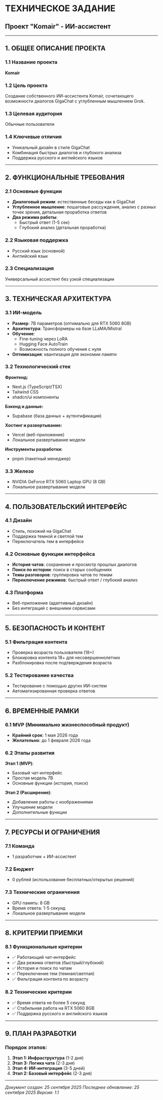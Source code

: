 # ТЕХНИЧЕСКОЕ ЗАДАНИЕ
## Проект "Komair" - ИИ-ассистент

---

## 1. ОБЩЕЕ ОПИСАНИЕ ПРОЕКТА

### 1.1 Название проекта
**Komair**

### 1.2 Цель проекта
Создание собственного ИИ-ассистента Komair, сочетающего возможности диалогов GigaChat с углубленным мышлением Grok.

### 1.3 Целевая аудитория
Обычные пользователи

### 1.4 Ключевые отличия
- Уникальный дизайн в стиле GigaChat
- Комбинация быстрых диалогов и глубокого анализа
- Поддержка русского и английского языков

---

## 2. ФУНКЦИОНАЛЬНЫЕ ТРЕБОВАНИЯ

### 2.1 Основные функции
- **Диалоговый режим**: естественные беседы как в GigaChat
- **Углубленное мышление**: пошаговые рассуждения, анализ с разных точек зрения, детальная проработка ответов
- **Два режима работы**:
  - Быстрый ответ (1-5 сек)
  - Глубокий анализ (детальная проработка)

### 2.2 Языковая поддержка
- Русский язык (основной)
- Английский язык

### 2.3 Специализация
Универсальный ассистент без узкой специализации

---

## 3. ТЕХНИЧЕСКАЯ АРХИТЕКТУРА

### 3.1 ИИ-модель
- **Размер**: 7B параметров (оптимально для RTX 5060 8GB)
- **Архитектура**: Трансформеры на базе LLaMA/Mistral
- **Обучение**: 
  - Fine-tuning через LoRA
  - Hugging Face AutoTrain
  - Возможность полного обучения с нуля
- **Оптимизация**: квантизация для экономии памяти

### 3.2 Технологический стек

**Фронтенд:**
- Next.js (TypeScript/TSX)
- Tailwind CSS
- shadcn/ui компоненты

**Бэкенд и данные:**
- Supabase (база данных + аутентификация)

**Хостинг и развертывание:**
- Vercel (веб-приложение)
- Локальное развертывание модели

**Инструменты разработки:**
- pnpm (пакетный менеджер)

### 3.3 Железо
- NVIDIA GeForce RTX 5060 Laptop GPU (8 GB)
- Локальное развертывание модели

---

## 4. ПОЛЬЗОВАТЕЛЬСКИЙ ИНТЕРФЕЙС

### 4.1 Дизайн
- Стиль, похожий на GigaChat
- Поддержка темной и светлой тем
- Переключатель тем в интерфейсе

### 4.2 Основные функции интерфейса
- **История чатов**: сохранение и просмотр прошлых диалогов
- **Поиск по истории**: поиск в старых сообщениях
- **Темы разговоров**: группировка чатов по темам
- **Переключение режимов**: быстрый ответ / глубокий анализ

### 4.3 Платформа
- Веб-приложение (адаптивный дизайн)
- Без интеграций с внешними сервисами

---

## 5. БЕЗОПАСНОСТЬ И КОНТЕНТ

### 5.1 Фильтрация контента
- Проверка возраста пользователя (18+)
- Блокировка контента 18+ для несовершеннолетних
- Разблокировка после подтверждения возраста

### 5.2 Тестирование качества
- Тестирование с помощью других ИИ-систем
- Автоматизированная проверка ответов

---

## 6. ВРЕМЕННЫЕ РАМКИ

### 6.1 MVP (Минимально жизнеспособный продукт)
- **Крайний срок**: 1 мая 2026 года
- **Желательно**: до 1 февраля 2026 года

### 6.2 Этапы развития
**Этап 1 (MVP)**:
- Базовый чат-интерфейс
- Простая модель 7B
- Основные функции (история, поиск)

**Этап 2 (Расширение)**:
- Добавление работы с изображениями
- Улучшение модели
- Дополнительные функции

---

## 7. РЕСУРСЫ И ОГРАНИЧЕНИЯ

### 7.1 Команда
- 1 разработчик + ИИ-ассистент

### 7.2 Бюджет
- 0 рублей (использование бесплатных/открытых решений)

### 7.3 Технические ограничения
- GPU память: 8 GB
- Время ответа: 1-5 секунд
- Локальное развертывание модели

---

## 8. КРИТЕРИИ ПРИЕМКИ

### 8.1 Функциональные критерии
- ✅ Работающий чат-интерфейс
- ✅ Два режима ответов (быстрый/глубокий)
- ✅ История и поиск по чатам
- ✅ Переключение тем (темная/светлая)
- ✅ Фильтрация контента по возрасту

### 8.2 Технические критерии
- ✅ Время ответа не более 5 секунд
- ✅ Стабильная работа на RTX 5060 8GB
- ✅ Поддержка русского и английского языков

---

## 9. ПЛАН РАЗРАБОТКИ

### Порядок этапов:
1. **Этап 1: Инфраструктура** (1-2 дня)
2. **Этап 3: Логика чата** (2-3 дня)  
3. **Этап 4: ИИ-интеграция** (3-5 дней)
4. **Этап 2: Базовый интерфейс** (2-3 дня)

---

*Документ создан: 25 сентября 2025*
*Последнее обновление: 25 сентября 2025*
*Версия: 1.1*